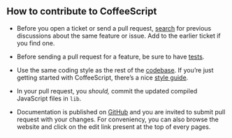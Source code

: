 ## How to contribute to CoffeeScript

* Before you open a ticket or send a pull request, [search](https://github.com/adaltas/node-csv-stringify/issues) for previous discussions about the same feature or issue. Add to the earlier ticket if you find one.

* Before sending a pull request for a feature, be sure to have [tests](https://github.com/adaltas/node-csv-stringify/tree/master/test).

* Use the same coding style as the rest of the [codebase](https://github.com/adaltas/node-csv-stringify/tree/master/src). If you’re just getting started with CoffeeScript, there’s a nice [style guide](https://github.com/polarmobile/coffeescript-style-guide).

* In your pull request, you _should,_ commit the updated compiled JavaScript files in `lib`.

* Documentation is published on [GitHub](https://github.com/adaltas/node-csv-docs) and you are invited to submit pull request with your changes. For conveniency, you can also browse the website and click on the edit link present at the top of every pages.
